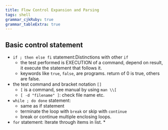 ```yaml
---
title: Flow Control Expansion and Parsing
tags: shell
grammar_cjkRuby: true
grammar_tableExtra: true
---
```

## Basic control statement
* `if ; then else fi` statement:Distinctions with other `if`
	* the test performed is EXECUTION of a command, depend on result, it execute the statement that follows it. 
	* keywords like `true`, `false`, are programs. return of 0 is true, others are false.
* the test command and bracket notation `[]`
	* `[` is a command, see manual by using `man \\[`
	* `[ -d "filename" ]`: check file name etc.
* `while ; do done` statement:
	* same as if statement
	* terminate the loop with `break` or skip with `continue`
	* break or continue multiple enclosing loops.
* `for` statement: Iterate through items in list.
	* 